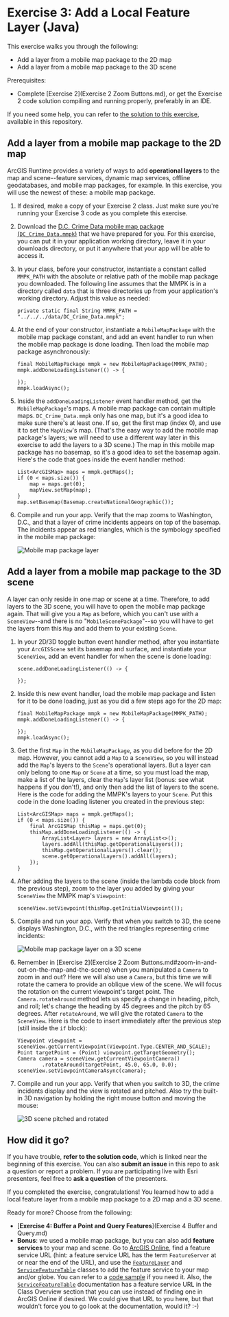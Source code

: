 # Exercise 3: Add a Local Feature Layer (Java)

This exercise walks you through the following:
- Add a layer from a mobile map package to the 2D map
- Add a layer from a mobile map package to the 3D scene

Prerequisites:
- Complete [Exercise 2](Exercise 2 Zoom Buttons.md), or get the Exercise 2 code solution compiling and running properly, preferably in an IDE.

If you need some help, you can refer to [the solution to this exercise](../../solutions/Java/Ex3_LocalFeatureLayer), available in this repository.

## Add a layer from a mobile map package to the 2D map

ArcGIS Runtime provides a variety of ways to add **operational layers** to the map and scene--feature services, dynamic map services, offline geodatabases, and mobile map packages, for example. In this exercise, you will use the newest of these: a mobile map package.

1. If desired, make a copy of your Exercise 2 class. Just make sure you're running your Exercise 3 code as you complete this exercise.
1. Download the [D.C. Crime Data mobile map package (`DC_Crime_Data.mmpk`)](../../data/DC_Crime_Data.mmpk) that we have prepared for you. For this exercise, you can put it in your application working directory, leave it in your downloads directory, or put it anywhere that your app will be able to access it.
1. In your class, before your constructor, instantiate a constant called `MMPK_PATH` with the absolute or relative path of the mobile map package you downloaded. The following line assumes that the MMPK is in a directory called `data` that is three directories up from your application's working directory. Adjust this value as needed:

    ```
    private static final String MMPK_PATH = "../../../data/DC_Crime_Data.mmpk";
    ```
    
1. At the end of your constructor, instantiate a `MobileMapPackage` with the mobile map package constant, and add an event handler to run when the mobile map package is done loading. Then load the mobile map package asynchronously:

    ```
    final MobileMapPackage mmpk = new MobileMapPackage(MMPK_PATH);
    mmpk.addDoneLoadingListener(() -> {
    
    });
    mmpk.loadAsync();
    ```
    
1. Inside the `addDoneLoadingListener` event handler method, get the `MobileMapPackage`'s maps. A mobile map package can contain multiple maps. `DC_Crime_Data.mmpk` only has one map, but it's a good idea to make sure there's at least one. If so, get the first map (index 0), and use it to set the `MapView`'s map. (That's the easy way to add the mobile map package's layers; we will need to use a different way later in this exercise to add the layers to a 3D scene.) The map in this mobile map package has no basemap, so it's a good idea to set the basemap again. Here's the code that goes inside the event handler method:

    ```
    List<ArcGISMap> maps = mmpk.getMaps();
    if (0 < maps.size()) {
        map = maps.get(0);
        mapView.setMap(map);
    }
    map.setBasemap(Basemap.createNationalGeographic());
    ```
    
1. Compile and run your app. Verify that the map zooms to Washington, D.C., and that a layer of crime incidents appears on top of the basemap. The incidents appear as red triangles, which is the symbology specified in the mobile map package:

    ![Mobile map package layer](05-mmpk-layer.png)

## Add a layer from a mobile map package to the 3D scene

A layer can only reside in one map or scene at a time. Therefore, to add layers to the 3D scene, you will have to open the mobile map package again. That will give you a `Map` as before, which you can't use with a `SceneView`--and there is no "`MobileScenePackage`"--so you will have to get the layers from this `Map` and add them to your existing `Scene`.

1. In your 2D/3D toggle button event handler method, after you instantiate your `ArcGISScene` set its basemap and surface, and instantiate your `SceneView`, add an event handler for when the scene is done loading:

    ```
    scene.addDoneLoadingListener(() -> {
    
    });
    ```
    
1. Inside this new event handler, load the mobile map package and listen for it to be done loading, just as you did a few steps ago for the 2D map:

    ```
    final MobileMapPackage mmpk = new MobileMapPackage(MMPK_PATH);
    mmpk.addDoneLoadingListener(() -> {
    
    });
    mmpk.loadAsync();
    ```
    
1. Get the first `Map` in the `MobileMapPackage`, as you did before for the 2D map. However, you cannot add a `Map` to a `SceneView`, so you will instead add the `Map`'s layers to the `Scene`'s operational layers. But a layer can only belong to one `Map` or `Scene` at a time, so you must load the map, make a list of the layers, clear the `Map`'s layer list (bonus: see what happens if you don't!), and only then add the list of layers to the scene. Here is the code for adding the MMPK's layers to your `Scene`. Put this code in the done loading listener you created in the previous step:

    ```
    List<ArcGISMap> maps = mmpk.getMaps();
    if (0 < maps.size()) {
        final ArcGISMap thisMap = maps.get(0);
        thisMap.addDoneLoadingListener(() -> {
            ArrayList<Layer> layers = new ArrayList<>();
            layers.addAll(thisMap.getOperationalLayers());
            thisMap.getOperationalLayers().clear();
            scene.getOperationalLayers().addAll(layers);
        });
    }
    ```
    
1. After adding the layers to the scene (inside the lambda code block from the previous step), zoom to the layer you added by giving your `SceneView` the MMPK map's `Viewpoint`:

    ```
    sceneView.setViewpoint(thisMap.getInitialViewpoint());
    ```
    
1. Compile and run your app. Verify that when you switch to 3D, the scene displays Washington, D.C., with the red triangles representing crime incidents:

    ![Mobile map package layer on a 3D scene](06-mmpk-layer-scene.jpg)
    
1. Remember in [Exercise 2](Exercise 2 Zoom Buttons.md#zoom-in-and-out-on-the-map-and-the-scene) when you manipulated a `Camera` to zoom in and out? Here we will also use a `Camera`, but this time we will rotate the camera to provide an oblique view of the scene. We will focus the rotation on the current viewpoint's target point. The `Camera.rotateAround` method lets us specify a change in heading, pitch, and roll; let's change the heading by 45 degrees and the pitch by 65 degrees. After `rotateAround`, we will give the rotated `Camera` to the `SceneView`. Here is the code to insert immediately after the previous step (still inside the `if` block):

    ```
    Viewpoint viewpoint = sceneView.getCurrentViewpoint(Viewpoint.Type.CENTER_AND_SCALE);
    Point targetPoint = (Point) viewpoint.getTargetGeometry();
    Camera camera = sceneView.getCurrentViewpointCamera()
            .rotateAround(targetPoint, 45.0, 65.0, 0.0);
    sceneView.setViewpointCameraAsync(camera);
    ```

1. Compile and run your app. Verify that when you switch to 3D, the crime incidents display and the view is rotated and pitched. Also try the built-in 3D navigation by holding the right mouse button and moving the mouse:

    ![3D scene pitched and rotated](07-mmpk-layer-scene-rotated.jpg)
    
## How did it go?

If you have trouble, **refer to the solution code**, which is linked near the beginning of this exercise. You can also **submit an issue** in this repo to ask a question or report a problem. If you are participating live with Esri presenters, feel free to **ask a question** of the presenters.

If you completed the exercise, congratulations! You learned how to add a local feature layer from a mobile map package to a 2D map and a 3D scene.

Ready for more? Choose from the following:

- [**Exercise 4: Buffer a Point and Query Features**](Exercise 4 Buffer and Query.md)
- **Bonus**: we used a mobile map package, but you can also add **feature services** to your map and scene. Go to [ArcGIS Online](http://www.arcgis.com/home/index.html), find a feature service URL (hint: a feature service URL has the term `FeatureServer` at or near the end of the URL), and use the [`FeatureLayer`](https://developers.arcgis.com/java/latest/api-reference/reference/com/esri/arcgisruntime/layers/FeatureLayer.html) and [`ServiceFeatureTable`](https://developers.arcgis.com/java/latest/api-reference/reference/com/esri/arcgisruntime/data/ServiceFeatureTable.html) classes to add the feature service to your map and/or globe. You can refer to a [code sample](https://developers.arcgis.com/java/latest/sample-code/feature-layer-feature-service.htm) if you need it. Also, the [`ServiceFeatureTable`](https://developers.arcgis.com/java/latest/api-reference/reference/com/esri/arcgisruntime/data/ServiceFeatureTable.html) documentation has a feature service URL in the Class Overview section that you can use instead of finding one in ArcGIS Online if desired. We could give that URL to you here, but that wouldn't force you to go look at the documentation, would it? :-)